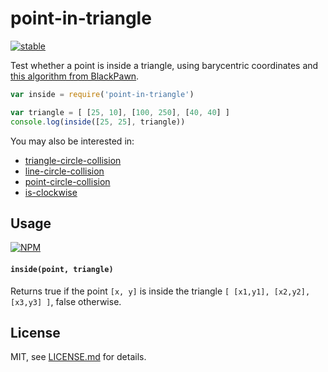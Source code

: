 # point-in-triangle

[![stable](http://badges.github.io/stability-badges/dist/stable.svg)](http://github.com/badges/stability-badges)

Test whether a point is inside a triangle, using barycentric coordinates and [this algorithm from BlackPawn](http://www.blackpawn.com/texts/pointinpoly/).

```js
var inside = require('point-in-triangle')

var triangle = [ [25, 10], [100, 250], [40, 40] ]
console.log(inside([25, 25], triangle))
```

You may also be interested in:

- [triangle-circle-collision](https://www.npmjs.org/package/triangle-circle-collision)
- [line-circle-collision](https://www.npmjs.org/package/line-circle-collision)
- [point-circle-collision](https://www.npmjs.org/package/point-circle-collision)
- [is-clockwise](https://www.npmjs.org/package/is-clockwise)

## Usage

[![NPM](https://nodei.co/npm/point-in-triangle.png)](https://nodei.co/npm/point-in-triangle/)

#### `inside(point, triangle)`

Returns true if the point `[x, y]` is inside the triangle `[ [x1,y1], [x2,y2], [x3,y3] ]`, false otherwise.

## License

MIT, see [LICENSE.md](http://github.com/mattdesl/point-in-triangle/blob/master/LICENSE.md) for details.
